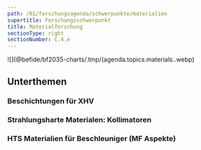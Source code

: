 ```yaml
---
path: /01/forschungsagenda/schwerpunkte/materialien
supertitle: Forschungsschwerpunkt
title: Materialforschung
sectionType: right
sectionNumber: C.4.e
---
```


<div class="spread--right spread-area--research-agenda-topic">

![](@befide/bf2035-charts/.tmp/(agenda.topics.materials..webp)

</div>

<div class="spread--right spread-area--intro">

<p class="md"><lorem add="10s"/></p>

</div>

<div class="spread--right spread-area--c-3">

## Unterthemen

### Beschichtungen für XHV

<p class="md"><lorem add="10s"/></p>

### Strahlungsharte Materialen: Kollimatoren

<p class="md"><lorem add="5s"/></p>

### HTS Materialien für Beschleuniger (MF Aspekte)

<p class="md"><lorem add="5s"/></p>
